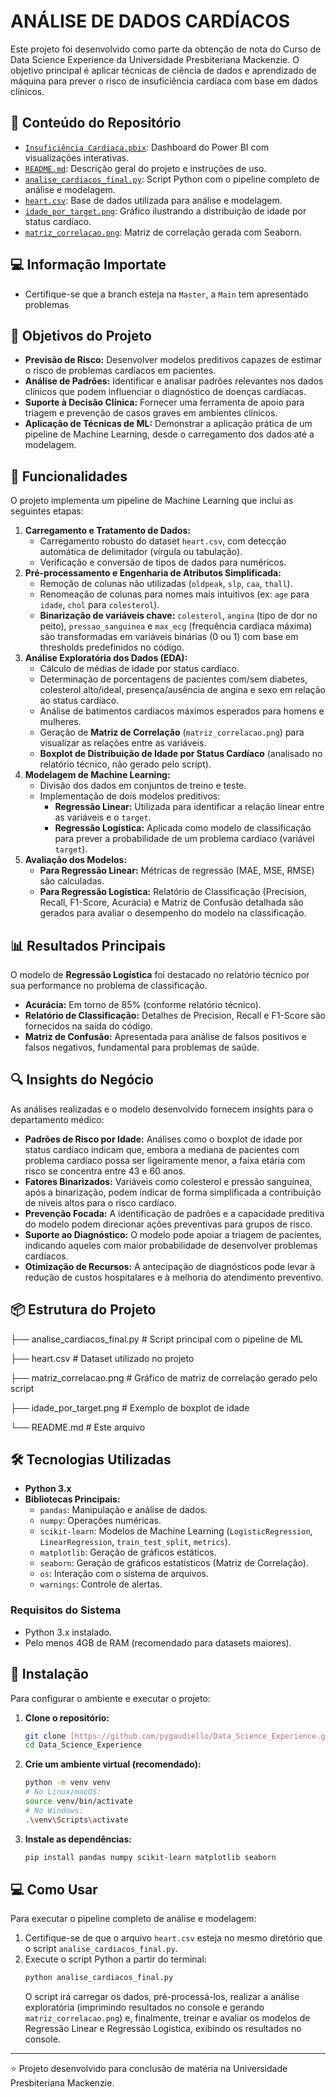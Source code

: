 # ANÁLISE DE DADOS CARDÍACOS

Este projeto foi desenvolvido como parte da obtenção de nota do Curso de Data Science Experience da Universidade Presbiteriana Mackenzie. O objetivo principal é aplicar técnicas de ciência de dados e aprendizado de máquina para prever o risco de insuficiência cardíaca com base em dados clínicos.

## 📁 Conteúdo do Repositório

- [`Insuficiência Cardiaca.pbix`](./Insuficiência%20Cardiaca.pbix): Dashboard do Power BI com visualizações interativas.
- [`README.md`](./README.md): Descrição geral do projeto e instruções de uso.
- [`analise_cardiacos_final.py`](./analise_cardiacos_final.py): Script Python com o pipeline completo de análise e modelagem.
- [`heart.csv`](./heart.csv): Base de dados utilizada para análise e modelagem.
- [`idade_por_target.png`](./idade_por_target.png): Gráfico ilustrando a distribuição de idade por status cardíaco.
- [`matriz_correlacao.png`](./matriz_correlacao.png): Matriz de correlação gerada com Seaborn.

## 💻 Informação Importate
* Certifique-se que a branch esteja na `Master`, a `Main` tem apresentado problemas

## 🎯 Objetivos do Projeto

* **Previsão de Risco:** Desenvolver modelos preditivos capazes de estimar o risco de problemas cardíacos em pacientes.
* **Análise de Padrões:** Identificar e analisar padrões relevantes nos dados clínicos que podem influenciar o diagnóstico de doenças cardíacas.
* **Suporte à Decisão Clínica:** Fornecer uma ferramenta de apoio para triagem e prevenção de casos graves em ambientes clínicos.
* **Aplicação de Técnicas de ML:** Demonstrar a aplicação prática de um pipeline de Machine Learning, desde o carregamento dos dados até a modelagem.

## 🚀 Funcionalidades

O projeto implementa um pipeline de Machine Learning que inclui as seguintes etapas:

1.  **Carregamento e Tratamento de Dados:**
    * Carregamento robusto do dataset `heart.csv`, com detecção automática de delimitador (vírgula ou tabulação).
    * Verificação e conversão de tipos de dados para numéricos.
2.  **Pré-processamento e Engenharia de Atributos Simplificada:**
    * Remoção de colunas não utilizadas (`oldpeak`, `slp`, `caa`, `thall`).
    * Renomeação de colunas para nomes mais intuitivos (ex: `age` para `idade`, `chol` para `colesterol`).
    * **Binarização de variáveis chave:** `colesterol`, `angina` (tipo de dor no peito), `pressao_sanguinea` e `max_ecg` (frequência cardíaca máxima) são transformadas em variáveis binárias (0 ou 1) com base em thresholds predefinidos no código.
3.  **Análise Exploratória dos Dados (EDA):**
    * Cálculo de médias de idade por status cardíaco.
    * Determinação de porcentagens de pacientes com/sem diabetes, colesterol alto/ideal, presença/ausência de angina e sexo em relação ao status cardíaco.
    * Análise de batimentos cardíacos máximos esperados para homens e mulheres.
    * Geração de **Matriz de Correlação** (`matriz_correlacao.png`) para visualizar as relações entre as variáveis.
    * **Boxplot de Distribuição de Idade por Status Cardíaco** (analisado no relatório técnico, não gerado pelo script).
4.  **Modelagem de Machine Learning:**
    * Divisão dos dados em conjuntos de treino e teste.
    * Implementação de dois modelos preditivos:
        * **Regressão Linear:** Utilizada para identificar a relação linear entre as variáveis e o `target`.
        * **Regressão Logística:** Aplicada como modelo de classificação para prever a probabilidade de um problema cardíaco (variável `target`).
5.  **Avaliação dos Modelos:**
    * **Para Regressão Linear:** Métricas de regressão (MAE, MSE, RMSE) são calculadas.
    * **Para Regressão Logística:** Relatório de Classificação (Precision, Recall, F1-Score, Acurácia) e Matriz de Confusão detalhada são gerados para avaliar o desempenho do modelo na classificação.

## 📊 Resultados Principais

O modelo de **Regressão Logística** foi destacado no relatório técnico por sua performance no problema de classificação.

* **Acurácia:** Em torno de 85% (conforme relatório técnico).
* **Relatório de Classificação:** Detalhes de Precision, Recall e F1-Score são fornecidos na saída do código.
* **Matriz de Confusão:** Apresentada para análise de falsos positivos e falsos negativos, fundamental para problemas de saúde.

## 🔍 Insights do Negócio

As análises realizadas e o modelo desenvolvido fornecem insights para o departamento médico:

* **Padrões de Risco por Idade:** Análises como o boxplot de idade por status cardíaco indicam que, embora a mediana de pacientes com problema cardíaco possa ser ligeiramente menor, a faixa etária com risco se concentra entre 43 e 60 anos.
* **Fatores Binarizados:** Variáveis como colesterol e pressão sanguínea, após a binarização, podem indicar de forma simplificada a contribuição de níveis altos para o risco cardíaco.
* **Prevenção Focada:** A identificação de padrões e a capacidade preditiva do modelo podem direcionar ações preventivas para grupos de risco.
* **Suporte ao Diagnóstico:** O modelo pode apoiar a triagem de pacientes, indicando aqueles com maior probabilidade de desenvolver problemas cardíacos.
* **Otimização de Recursos:** A antecipação de diagnósticos pode levar à redução de custos hospitalares e à melhoria do atendimento preventivo.

## 📦 Estrutura do Projeto


├── analise_cardiacos_final.py  # Script principal com o pipeline de ML

├── heart.csv                  # Dataset utilizado no projeto

├── matriz_correlacao.png      # Gráfico de matriz de correlação gerado pelo script

├── idade_por_target.png       # Exemplo de boxplot de idade

└── README.md                  # Este arquivo


## 🛠️ Tecnologias Utilizadas

* **Python 3.x**
* **Bibliotecas Principais:**
    * `pandas`: Manipulação e análise de dados.
    * `numpy`: Operações numéricas.
    * `scikit-learn`: Modelos de Machine Learning (`LogisticRegression`, `LinearRegression`, `train_test_split`, `metrics`).
    * `matplotlib`: Geração de gráficos estáticos.
    * `seaborn`: Geração de gráficos estatísticos (Matriz de Correlação).
    * `os`: Interação com o sistema de arquivos.
    * `warnings`: Controle de alertas.

### Requisitos do Sistema

* Python 3.x instalado.
* Pelo menos 4GB de RAM (recomendado para datasets maiores).

## 🔧 Instalação

Para configurar o ambiente e executar o projeto:

1.  **Clone o repositório:**
    ```bash
    git clone [https://github.com/pygaudiello/Data_Science_Experience.git](https://github.com/pygaudiello/Data_Science_Experience.git)
    cd Data_Science_Experience
    ```
2.  **Crie um ambiente virtual (recomendado):**
    ```bash
    python -m venv venv
    # No Linux/macOS:
    source venv/bin/activate
    # No Windows:
    .\venv\Scripts\activate
    ```
3.  **Instale as dependências:**
    ```bash
    pip install pandas numpy scikit-learn matplotlib seaborn
    ```

## 💻 Como Usar

Para executar o pipeline completo de análise e modelagem:

1.  Certifique-se de que o arquivo `heart.csv` esteja no mesmo diretório que o script `analise_cardiacos_final.py`.
2.  Execute o script Python a partir do terminal:
    ```bash
    python analise_cardiacos_final.py
    ```
    O script irá carregar os dados, pré-processá-los, realizar a análise exploratória (imprimindo resultados no console e gerando `matriz_correlacao.png`) e, finalmente, treinar e avaliar os modelos de Regressão Linear e Regressão Logística, exibindo os resultados no console.

---

⭐ Projeto desenvolvido para conclusão de matéria na Universidade Presbiteriana Mackenzie.

